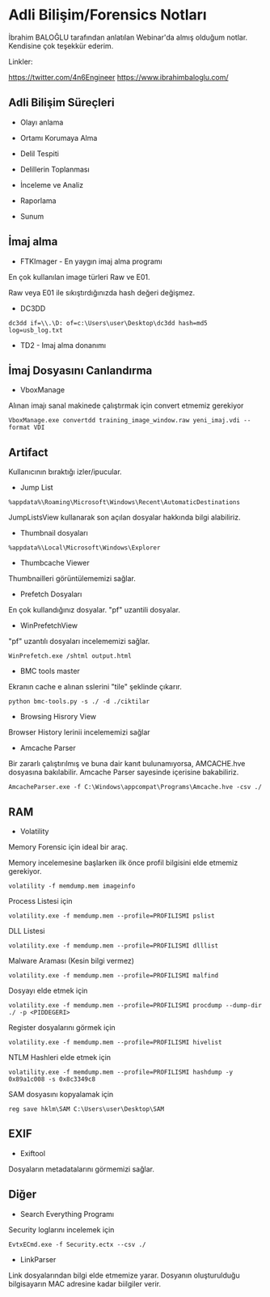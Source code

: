 # Adli Bilişim/Forensics Notları

İbrahim BALOĞLU tarafından anlatılan Webinar'da almış olduğum notlar. Kendisine çok teşekkür ederim.

Linkler: 

https://twitter.com/4n6Engineer
https://www.ibrahimbaloglu.com/

## Adli Bilişim Süreçleri

- Olayı anlama

- Ortamı Korumaya Alma

- Delil Tespiti

- Delillerin Toplanması

- İnceleme ve Analiz

- Raporlama

- Sunum

## İmaj alma

- FTKImager - En yaygın imaj alma programı

En çok kullanılan image türleri Raw ve E01.

Raw veya E01 ile sıkıştırdığınızda hash değeri değişmez.

- DC3DD 

`dc3dd if=\\.\D: of=c:\Users\user\Desktop\dc3dd hash=md5 log=usb_log.txt`

- TD2 - Imaj alma donanımı

## İmaj Dosyasını Canlandırma

- VboxManage

Alınan imajı sanal makinede çalıştırmak için convert etmemiz gerekiyor

`VboxManage.exe convertdd training_image_window.raw yeni_imaj.vdi --format VDI`

## Artifact 

Kullanıcının bıraktığı izler/ipucular.

- Jump List  

`%appdata%\Roaming\Microsoft\Windows\Recent\AutomaticDestinations`

JumpListsView kullanarak son açılan dosyalar hakkında bilgi alabiliriz. 

- Thumbnail dosyaları

`%appdata%\Local\Microsoft\Windows\Explorer`

- Thumbcache Viewer

Thumbnailleri görüntülememizi sağlar.

- Prefetch Dosyaları

En çok kullandığınız dosyalar. "pf" uzantili dosyalar.

- WinPrefetchView

"pf" uzantılı dosyaları incelememizi sağlar.

`WinPrefetch.exe /shtml output.html`

- BMC tools master

Ekranın cache e alınan sslerini "tile" şeklinde çıkarır. 

`python bmc-tools.py -s ./ -d ./ciktilar` 

- Browsing Hisrory View

Browser History lerinii incelememizi sağlar

- Amcache Parser

Bir zararlı çalıştırılmış ve buna dair kanıt bulunamıyorsa, AMCACHE.hve dosyasına bakılabilir. Amcache Parser sayesinde içerisine bakabiliriz.

`AmcacheParser.exe -f C:\Windows\appcompat\Programs\Amcache.hve -csv ./`

## RAM

- Volatility

Memory Forensic için ideal bir araç.

Memory incelemesine başlarken ilk önce profil bilgisini elde etmemiz gerekiyor.

`volatility -f memdump.mem imageinfo`

Process Listesi için

`volatility.exe -f memdump.mem --profile=PROFILISMI pslist`

DLL Listesi

`volatility.exe -f memdump.mem --profile=PROFILISMI dlllist`

Malware Araması (Kesin bilgi vermez)

`volatility.exe -f memdump.mem --profile=PROFILISMI malfind`

Dosyayı elde etmek için

`volatility.exe -f memdump.mem --profile=PROFILISMI procdump --dump-dir ./ -p <PIDDEGERI>`

Register dosyalarını görmek için

`volatility.exe -f memdump.mem --profile=PROFILISMI hivelist`

NTLM Hashleri elde etmek için 

`volatility.exe -f memdump.mem --profile=PROFILISMI hashdump -y 0x89a1c008 -s 0x8c3349c8`

SAM dosyasını kopyalamak için

`reg save hklm\SAM C:\Users\user\Desktop\SAM`

## EXIF

- Exiftool

Dosyaların metadatalarını görmemizi sağlar.

## Diğer

- Search Everything Programı

Security loglarını incelemek için

`EvtxECmd.exe -f Security.ectx --csv ./`

- LinkParser

Link dosyalarından bilgi elde etmemize yarar. Dosyanın oluşturulduğu bilgisayarın MAC adresine kadar biilgiler verir. 







